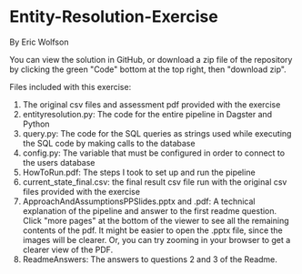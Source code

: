 # Entity-Resolution-Exercise

By Eric Wolfson

You can view the solution in GitHub, or download a zip file of the repository
by clicking the green "Code" bottom at the top right, then "download zip".

Files included with this exercise:
1) The original csv files and assessment pdf provided with the exercise
2) entityresolution.py: The code for the entire pipeline in Dagster and Python
3) query.py: The code for the SQL queries as strings used while executing the SQL code by making 
calls to the database
4) config.py: The variable that must be configured in order to connect to the users database
5) HowToRun.pdf: The steps I took to set up and run the pipeline
6) current_state_final.csv: the final result csv file run with the original csv files provided with the 
exercise
7) ApproachAndAssumptionsPPSlides.pptx and .pdf: A technical explanation of the pipeline and answer to 
the first readme question. Click "more pages" at the bottom of the viewer to see all the remaining contents of the pdf.
It might be easier to open the .pptx file, since the images will be clearer. Or, you can try zooming in your browser
to get a clearer view of the PDF.
9) ReadmeAnswers: The answers to questions 2 and 3 of the Readme.
